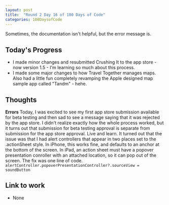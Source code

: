 ```yaml
---
layout: post
title:  "Round 2 Day 16 of 100 Days of Code"
categories: 100DaysofCode
---
```


Sometimes, the documentation isn't helpful, but the error message is. 

## Today's Progress
+ I made minor changes and resubmitted Crushing It to the app store - now version 1.5 - I'm learning so much about this process.
+ I made some major changes to how Travel Together manages maps. Also had a little fun completely revamping the Apple designed map sample app called "Tandm" - hehe.


## Thoughts  
**Errors** Today, I was excited to see my first app store submission available for beta testing and then sad to see a message saying that it was rejected by the app store. I didn't realize exactly how the whole process worked, but it turns out that submission for beta testing approval is separate from submission for the app store approval. Live and learn. It turned out that the issue was that I had alert controllers that appear in two places set to the .actionSheet style. In iPhone, this works fine, and defaults to an anchor at the bottom of the screen. In iPad, an action sheet must have a popover presentation conroller with an attached location, so it can pop out of the screen. The fix was one line of code. 
`alertController.popoverPresentationController?.sourceView = soundButton`

## Link to work
+ None